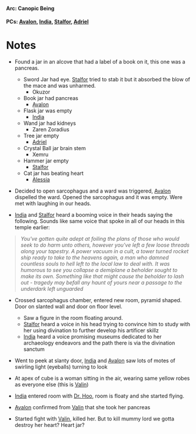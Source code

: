 #### Arc: Canopic Being
#### PCs: [Avalon](PCs/Current/Avalon.md), [India](PCs/Current/India.md), [Stalfor](PCs/Current/Stalfor.md), [Adriel](PCs/Current/Adriel.md)

# Notes
- Found a jar in an alcove that had a label of a book on it, this one was a pancreas.
	- Sword Jar had eye. [Stalfor](PCs/Current/Stalfor.md) tried to stab it but it absorbed the blow of the mace and was unharmed.
		- Okuzor
	- Book jar had pancreas
		- [Avalon](PCs/Current/Avalon.md)
	- Flask jar was empty
		- [India](PCs/Current/India.md)
	- Wand jar had kidneys
		- Zaren Zoradius
	- Tree jar empty
		- [Adriel](PCs/Current/Adriel.md)
	- Crystal Ball jar brain stem
		- Xemru
	- Hammer jar empty
		- [Stalfor](PCs/Current/Stalfor.md)
	- Cat jar has beating heart
		- [Alessia](NPCs/Living/Alessia.md)

- Decided to open sarcophagus and a ward was triggered, [Avalon](PCs/Current/Avalon.md) dispelled the ward. Opened the sarcophagus and it was empty. Were met with laughing in our heads.
- [India](PCs/Current/India.md) and [Stalfor](PCs/Current/Stalfor.md) heard a booming voice in their heads saying the following. Sounds like same voice that spoke in all of our heads in this temple earlier:
> 	_You've gotten quite adept at foiling the plans of those who would seek to do harm unto others, however you've left a few loose threads along your tapestry. A power vacuum in a cult, a tower turned rocket ship ready to take to the heavens again, a man who damned countless souls to hell left to the local law to deal with. It was humorous to see you collapse a demiplane a beholder sought to make its own. Something like that might cause the beholder to lash out - tragedy may befall any haunt of yours near a passage to the underdark left unguarded_

- Crossed sarcophagus chamber, entered new room, pyramid shaped. Door on slanted wall and door on floor level.
	- Saw a figure in the room floating around.
	- [Stalfor](PCs/Current/Stalfor.md) heard a voice in his head trying to convince him to study with her using divination to further develop his artificer skillz
	- [India](PCs/Current/India.md) heard a voice promising museums dedicated to her archaeology endeavors and the path there is via the divination sanctum

- Went to peek at slanty door, [India](PCs/Current/India.md) and [Avalon](PCs/Current/Avalon.md) saw lots of motes of swirling light (eyeballs) turning to look 
- At apex of cube is a woman sitting in the air, wearing same yellow robes as everyone else (this is [Valin](NPCs/Deceased/Valin.md))
- [India](PCs/Current/India.md) entered room with [Dr. Hoo](NPCs/Living/Dr.Hoo.md), room is floaty and she started flying.

- [Avalon](PCs/Current/Avalon.md) confirmed from [Valin](NPCs/Deceased/Valin.md) that she took her pancreas

- Started fight with [Valin](NPCs/Deceased/Valin.md), killed her. But to kill mummy lord we gotta destroy her heart? Heart jar?
